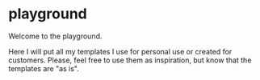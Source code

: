 # playground

Welcome to the playground.

Here I will put all my templates I use for personal use or created for customers.
Please, feel free to use them as inspiration, but know that the templates are "as is".